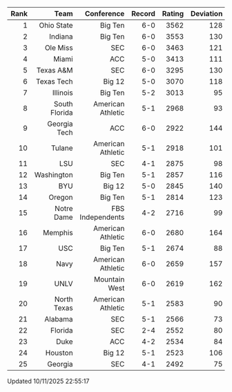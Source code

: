 | Rank  | Team                 | Conference           | Record   | Rating | Deviation |
| ---:  | ---:                 | ---:                 | ---:     | ---:   | ---:      |
| 1     | Ohio State           | Big Ten              | 6-0      | 3562   | 128       |
| 2     | Indiana              | Big Ten              | 6-0      | 3553   | 130       |
| 3     | Ole Miss             | SEC                  | 6-0      | 3463   | 121       |
| 4     | Miami                | ACC                  | 5-0      | 3413   | 111       |
| 5     | Texas A&M            | SEC                  | 6-0      | 3295   | 130       |
| 6     | Texas Tech           | Big 12               | 5-0      | 3070   | 118       |
| 7     | Illinois             | Big Ten              | 5-2      | 3013   | 95        |
| 8     | South Florida        | American Athletic    | 5-1      | 2968   | 93        |
| 9     | Georgia Tech         | ACC                  | 6-0      | 2922   | 144       |
| 10    | Tulane               | American Athletic    | 5-1      | 2918   | 101       |
| 11    | LSU                  | SEC                  | 4-1      | 2875   | 98        |
| 12    | Washington           | Big Ten              | 5-1      | 2857   | 116       |
| 13    | BYU                  | Big 12               | 5-0      | 2845   | 140       |
| 14    | Oregon               | Big Ten              | 5-1      | 2814   | 123       |
| 15    | Notre Dame           | FBS Independents     | 4-2      | 2716   | 99        |
| 16    | Memphis              | American Athletic    | 6-0      | 2680   | 164       |
| 17    | USC                  | Big Ten              | 5-1      | 2674   | 88        |
| 18    | Navy                 | American Athletic    | 6-0      | 2659   | 157       |
| 19    | UNLV                 | Mountain West        | 6-0      | 2619   | 162       |
| 20    | North Texas          | American Athletic    | 5-1      | 2583   | 90        |
| 21    | Alabama              | SEC                  | 5-1      | 2566   | 73        |
| 22    | Florida              | SEC                  | 2-4      | 2552   | 80        |
| 23    | Duke                 | ACC                  | 4-2      | 2534   | 84        |
| 24    | Houston              | Big 12               | 5-1      | 2523   | 106       |
| 25    | Georgia              | SEC                  | 4-1      | 2492   | 75        |

Updated 10/11/2025 22:55:17
